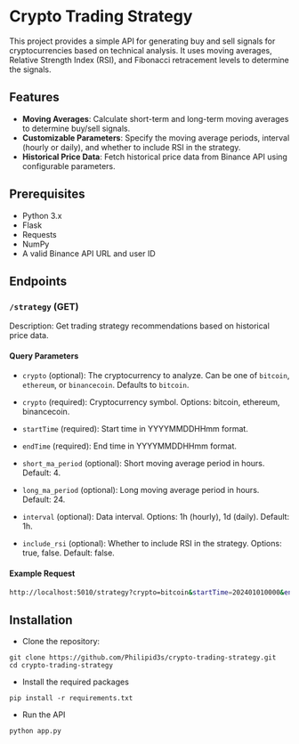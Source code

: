 # Crypto Trading Strategy

This project provides a simple API for generating buy and sell signals for cryptocurrencies based on technical analysis. It uses moving averages, Relative Strength Index (RSI), and Fibonacci retracement levels to determine the signals.

## Features


- **Moving Averages**: Calculate short-term and long-term moving averages to determine buy/sell signals.
- **Customizable Parameters**: Specify the moving average periods, interval (hourly or daily), and whether to include RSI in the strategy.
- **Historical Price Data**: Fetch historical price data from Binance API using configurable parameters.

## Prerequisites

- Python 3.x
- Flask
- Requests
- NumPy
- A valid Binance API URL and user ID

## Endpoints

### `/strategy` (GET)

Description: Get trading strategy recommendations based on historical price data.

#### Query Parameters

- `crypto` (optional): The cryptocurrency to analyze. Can be one of `bitcoin`, `ethereum`, or `binancecoin`. Defaults to `bitcoin`.

- `crypto` (required): Cryptocurrency symbol. Options: bitcoin, ethereum, binancecoin.
- `startTime` (required): Start time in YYYYMMDDHHmm format.
- `endTime` (required): End time in YYYYMMDDHHmm format.
- `short_ma_period` (optional): Short moving average period in hours. Default: 4.
- `long_ma_period` (optional): Long moving average period in hours. Default: 24.
- `interval` (optional): Data interval. Options: 1h (hourly), 1d (daily). Default: 1h.
- `include_rsi` (optional): Whether to include RSI in the strategy. Options: true, false. Default: false.

#### Example Request

```bash
http://localhost:5010/strategy?crypto=bitcoin&startTime=202401010000&endTime=202401020000&short_ma_period=4&long_ma_period=24&interval=1h&include_rsi=false

```

## Installation

- Clone the repository:

```
git clone https://github.com/Philipid3s/crypto-trading-strategy.git
cd crypto-trading-strategy
```

- Install the required packages

```
pip install -r requirements.txt
```

- Run the API

```
python app.py
```

